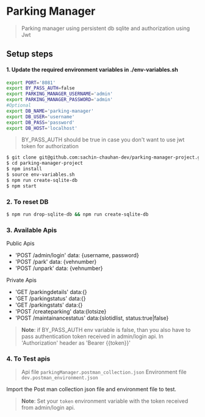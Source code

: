 # Parking Manager

> Parking manager using persistent db sqlite and authorization using Jwt

## Setup steps

#### 1. Update the required environment variables in ./env-variables.sh
```sh
export PORT='8081'
export BY_PASS_AUTH=false
export PARKING_MANAGER_USERNAME='admin'
export PARKING_MANAGER_PASSWORD='admin'
#Optional
export DB_NAME='parking-manager'
export DB_USER='username'
export DB_PASS='password'
export DB_HOST='localhost'
```
> BY_PASS_AUTH should be true in case you don't want to use jwt token for authorization 

```sh
$ git clone git@github.com:sachin-chauhan-dev/parking-manager-project.git
$ cd parking-manager-project
$ npm install
$ source env-variables.sh 
$ npm run create-sqlite-db
$ npm start
```

### 2. To reset DB
```sh
$ npm run drop-sqlite-db && npm run create-sqlite-db
```

### 3. Available Apis
 
Public Apis
- 'POST /admin/login'  data: {username, password}
- 'POST /park'         data: {vehnumber}
- 'POST /unpark'       data: {vehnumber}


Private Apis
- 'GET /parkingdetails'  data:{}
- 'GET /parkingstatus'   data:{}
- 'GET /parkingstats'    data:{}
- 'POST /createparking' data:{lotsize}
- 'POST /maintainancestatus' data:{slotidlist, status:true|false}

> **Note**: if BY_PASS_AUTH env variable is false,
> than you also have to pass authentication token received in admin/login api.
> In 'Authorization' header as 'Bearer {{token}}'

### 4. To Test apis
> Api file `parkingManager.postman_collection.json`
> Environment file `dev.postman_environment.json`

Import the Post man collection json file and environment file to test.
> **Note**: Set your `token` environment variable with the token received from admin/login api.
